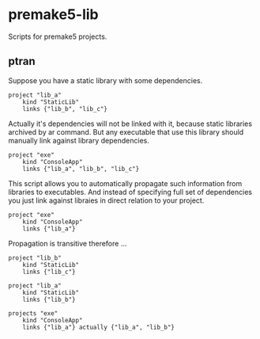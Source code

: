 # premake5-lib
Scripts for premake5 projects.

## ptran

Suppose you have a static library with some dependencies. 
```
project "lib_a"
    kind "StaticLib"
    links {"lib_b", "lib_c"}
```
Actually it's dependencies will not be linked with it, because static libraries archived by ar command. 
But any executable that use this library should manually link against library dependencies. 
```
project "exe"
    kind "ConsoleApp"
    links {"lib_a", "lib_b", "lib_c"}
```
This script allows you to automatically propagate such information from libraries to executables.
And instead of specifying full set of dependencies you just link against libraies in direct relation
to your project.
```
project "exe"
    kind "ConsoleApp"
    links {"lib_a"}
```
Propagation is transitive therefore ...
```
project "lib_b"
    kind "StaticLib"
    links {"lib_c"}

project "lib_a"
    kind "StaticLib"
    links {"lib_b"}

projects "exe"
    kind "ConsoleApp"
    links {"lib_a"} actually {"lib_a", "lib_b"}
```



